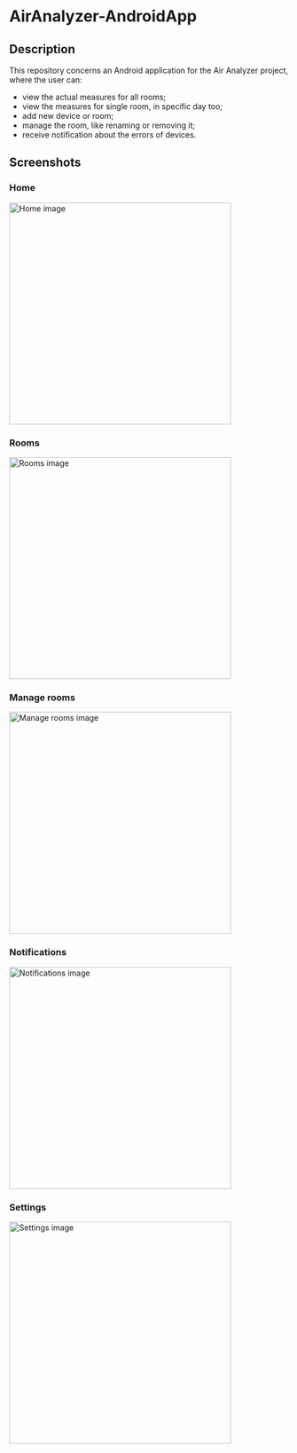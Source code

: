 # AirAnalyzer-AndroidApp
## Description
This repository concerns an Android application for the Air Analyzer project, where the user can:
 - view the actual measures for all rooms;
 - view the measures for single room, in specific day too;
 - add new device or room;
 - manage the room, like renaming or removing it;
 - receive notification about the errors of devices.

## Screenshots
### Home
<img src="https://www.davidepalladino.com/wp-content/uploads/2022/01/Air-Analyzer-Android-App-v3.0.0-Home.png" alt="Home image" width="400px" height="auto">

### Rooms
<img src="https://www.davidepalladino.com/wp-content/uploads/2022/01/Air-Analyzer-Android-App-v3.0.0-Rooms.png" alt="Rooms image" width="400px" height="auto">

### Manage rooms
<img src="https://www.davidepalladino.com/wp-content/uploads/2022/01/Air-Analyzer-Android-App-v3.0.0-Manage-Rooms.png" alt="Manage rooms image" width="400px" height="auto">

### Notifications
<img src="https://www.davidepalladino.com/wp-content/uploads/2022/01/Air-Analyzer-Android-App-v3.0.0-Notifications.png" alt="Notifications image" width="400px" height="auto">

### Settings
<img src="https://www.davidepalladino.com/wp-content/uploads/2022/01/Air-Analyzer-Android-App-v3.0.0-Settings.png" alt="Settings image" width="400px" height="auto">
